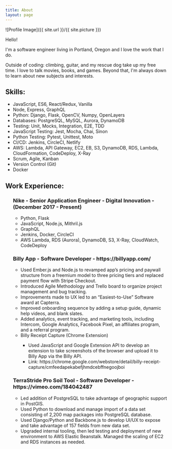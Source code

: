 ```yaml
---
title: About
layout: page
---
```

![Profile Image]({{ site.url }}/{{ site.picture }})

<p>Hello!</p>

<p>I'm a software engineer living in Portland, Oregon and I love the work that I do.</p>

<p>Outside of coding: climbing, guitar, and my rescue dog take up my free time.
I love to talk movies, books, and games.
Beyond that, I'm always down to learn about new subjects and interests.
</p>

<h2>Skills:</h2>

<ul class="skill-list">
	<li>JavaScript, ES6, React/Redux, Vanilla</li>
	<li>Node, Express, GraphQL</li>
	<li>Python: Django, Flask, OpenCV, Numpy, OpenLayers</li>
	<li>Databases: PostgreSQL, MySQL, Aurora, DynamoDB</li>
  <li>Testing: Unit, Mocks, Integration, E2E, TDD</li>
  <li>JavaScript Testing: Jest, Mocha, Chai, Sinon</li>
  <li>Python Testing: Pytest, Unittest, Moto</li>
  <li>CI/CD: Jenkins, CircleCI, Netlify</li>
  <li>AWS: Lambda, API Gateway, EC2, EB, S3, DynamoDB, RDS, Lambda, CloudFormation, CodeDeploy, X-Ray</li>
  <li>Scrum, Agile, Kanban</li>
	<li>Version Control (Git)</li>
	<li>Docker</li>
</ul>

<h2>Work Experience:</h2>

<ul class="project-list">
  <h3>Nike - Senior Application Engineer - Digital Innovation - (December 2017 - Present)</h3>
	<ul>
    <li>Python, Flask</li>
    <li>JavaScript, Node.js, Mithril.js</li>
    <li>GraphQL</li>
    <li>Jenkins, Docker, CircleCI</li>
    <li>AWS Lambda, RDS (Aurora), DynamoDB, S3, X-Ray, CloudWatch, CodeDeploy</li>
  </ul>
  <h3>Billy App - Software Developer - https://billyapp.com/</h3>
	<ul>
    <li>Used Ember.js and Node.js to revamped app’s pricing and paywall structure from a freemium model to three pricing tiers and replaced payment flow with Stripe Checkout.</li>
    <li> Introduced Agile Methodology and Trello board to organize project management and bug tracking.</li>
    <li> Improvements made to UX led to an “Easiest-to-Use” Software award at Capterra.</li>
    <li> Improved onboarding sequence by adding a setup guide, dynamic help videos, and blank slates.</li>
    <li> Added analytics, event tracking, and marketing tools, including Intercom, Google Analytics, Facebook Pixel, an affiliates program, and a referral program.</li>
    <li>Billy Receipt Capture (Chrome Extension)</li>
    <ul>
      <li>Used JavaScript and Google Extension API to develop an extension to take screenshots of the browser and upload it to Billy App via the Billy API.</li>
      <li>Link: https://chrome.google.com/webstore/detail/billy-receipt-capture/cmfeedapekabefjhmdcebffnegoojboi</li>
    </ul>
  </ul>
  <h3>TerraStride Pro Soil Tool - Software Developer - https://vimeo.com/184042487</h3>
	<ul>
    <li> Led addition of PostgreSQL to take advantage of geographic support in PostGIS. </li>
    <li> Used Python to download and manage import of a data set consisting of 2,200 map packages into PostgreSQL database. </li>
    <li>Used Django/Python and Backbone.js to develop UI/UX to expose and take advantage of 157 fields from new data set. </li>
    <li> Upgraded internal tooling, then led testing and deployment of new environment to AWS Elastic Beanstalk. Managed the scaling of EC2 and RDS instances as needed. </li>
  </ul>
</ul>